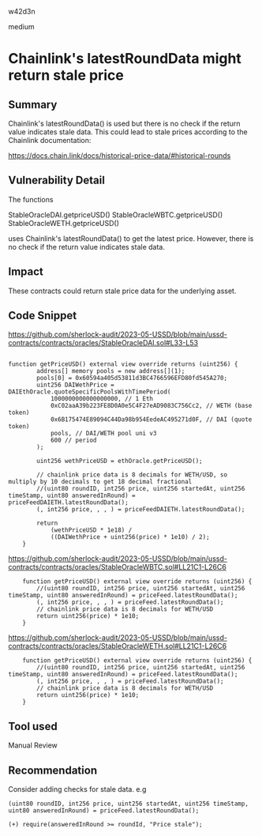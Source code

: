 w42d3n

medium

# Chainlink's latestRoundData might return stale price

## Summary

Chainlink's latestRoundData() is used but there is no check if the return value indicates stale data. This could lead to stale prices according to the Chainlink documentation:

https://docs.chain.link/docs/historical-price-data/#historical-rounds

## Vulnerability Detail

The functions

StableOracleDAI.getpriceUSD()
StableOracleWBTC.getpriceUSD()
StableOracleWETH.getpriceUSD()

uses Chainlink's latestRoundData() to get the latest price. 
However, there is no check if the return value indicates stale data.

## Impact

These contracts could return stale price data for the underlying asset.

## Code Snippet


https://github.com/sherlock-audit/2023-05-USSD/blob/main/ussd-contracts/contracts/oracles/StableOracleDAI.sol#L33-L53

```solidity

function getPriceUSD() external view override returns (uint256) {
        address[] memory pools = new address[](1);
        pools[0] = 0x60594a405d53811d3BC4766596EFD80fd545A270;
        uint256 DAIWethPrice = DAIEthOracle.quoteSpecificPoolsWithTimePeriod(
            1000000000000000000, // 1 Eth
            0xC02aaA39b223FE8D0A0e5C4F27eAD9083C756Cc2, // WETH (base token)
            0x6B175474E89094C44Da98b954EedeAC495271d0F, // DAI (quote token)
            pools, // DAI/WETH pool uni v3
            600 // period
        );

        uint256 wethPriceUSD = ethOracle.getPriceUSD();

        // chainlink price data is 8 decimals for WETH/USD, so multiply by 10 decimals to get 18 decimal fractional
        //(uint80 roundID, int256 price, uint256 startedAt, uint256 timeStamp, uint80 answeredInRound) = priceFeedDAIETH.latestRoundData();
        (, int256 price, , , ) = priceFeedDAIETH.latestRoundData();

        return
            (wethPriceUSD * 1e18) /
            ((DAIWethPrice + uint256(price) * 1e10) / 2);
    }
```  


https://github.com/sherlock-audit/2023-05-USSD/blob/main/ussd-contracts/contracts/oracles/StableOracleWBTC.sol#LL21C1-L26C6

```solidity
    function getPriceUSD() external view override returns (uint256) {
        //(uint80 roundID, int256 price, uint256 startedAt, uint256 timeStamp, uint80 answeredInRound) = priceFeed.latestRoundData();
        (, int256 price, , , ) = priceFeed.latestRoundData();
        // chainlink price data is 8 decimals for WETH/USD
        return uint256(price) * 1e10;
    }
```  

https://github.com/sherlock-audit/2023-05-USSD/blob/main/ussd-contracts/contracts/oracles/StableOracleWETH.sol#LL21C1-L26C6

```solidity
    function getPriceUSD() external view override returns (uint256) {
        //(uint80 roundID, int256 price, uint256 startedAt, uint256 timeStamp, uint80 answeredInRound) = priceFeed.latestRoundData();
        (, int256 price, , , ) = priceFeed.latestRoundData();
        // chainlink price data is 8 decimals for WETH/USD
        return uint256(price) * 1e10;
    }
```  

## Tool used

Manual Review

## Recommendation


Consider adding checks for stale data. e.g

```solidity
(uint80 roundID, int256 price, uint256 startedAt, uint256 timeStamp, uint80 answeredInRound) = priceFeed.latestRoundData();

(+) require(answeredInRound >= roundId, "Price stale");

```  